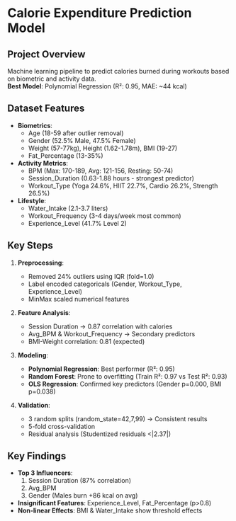# Calorie Expenditure Prediction Model

## Project Overview
Machine learning pipeline to predict calories burned during workouts based on biometric and activity data.  
**Best Model**: Polynomial Regression (R²: 0.95, MAE: ~44 kcal)

## Dataset Features
- **Biometrics**: 
  - Age (18-59 after outlier removal)  
  - Gender (52.5% Male, 47.5% Female)  
  - Weight (57-77kg), Height (1.62-1.78m), BMI (19-27)  
  - Fat_Percentage (13-35%)  
- **Activity Metrics**:  
  - BPM (Max: 170-189, Avg: 121-156, Resting: 50-74)  
  - Session_Duration (0.63-1.88 hours - strongest predictor)  
  - Workout_Type (Yoga 24.6%, HIIT 22.7%, Cardio 26.2%, Strength 26.5%)  
- **Lifestyle**:  
  - Water_Intake (2.1-3.7 liters)  
  - Workout_Frequency (3-4 days/week most common)  
  - Experience_Level (41.7% Level 2)  

## Key Steps
1. **Preprocessing**:
   - Removed 24% outliers using IQR (fold=1.0)
   - Label encoded categoricals (Gender, Workout_Type, Experience_Level)
   - MinMax scaled numerical features

2. **Feature Analysis**:
   - Session Duration → 0.87 correlation with calories
   - Avg_BPM & Workout_Frequency → Secondary predictors
   - BMI-Weight correlation: 0.81 (expected)

3. **Modeling**:
   - **Polynomial Regression**: Best performer (R²: 0.95)
   - **Random Forest**: Prone to overfitting (Train R²: 0.97 vs Test R²: 0.93)
   - **OLS Regression**: Confirmed key predictors (Gender p=0.000, BMI p=0.038)

4. **Validation**:
   - 3 random splits (random_state=42,7,99) → Consistent results
   - 5-fold cross-validation
   - Residual analysis (Studentized residuals <|2.37|)

## Key Findings
- **Top 3 Influencers**:  
  1. Session Duration (87% correlation)  
  2. Avg_BPM  
  3. Gender (Males burn +86 kcal on avg)  
- **Insignificant Features**: Experience_Level, Fat_Percentage (p>0.8)  
- **Non-linear Effects**: BMI & Water_Intake show threshold effects  

